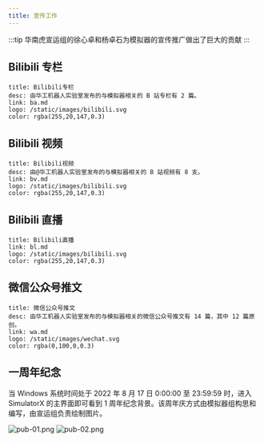 ```yaml
---
title: 宣传工作
---
```


:::tip 华南虎宣运组的徐心卓和杨卓石为模拟器的宣传推广做出了巨大的贡献
:::

## Bilibili 专栏
```card
title: Bilibili专栏
desc: 由华工机器人实验室发布的与模拟器相关的 B 站专栏有 2 篇。
link: ba.md
logo: /static/images/bilibili.svg
color: rgba(255,20,147,0.3)
```

## Bilibili 视频
```card
title: Bilibili视频
desc: 由@华工机器人实验室发布的与模拟器相关的 B 站视频有 8 支。
link: bv.md
logo: /static/images/bilibili.svg
color: rgba(255,20,147,0.3)
```

## Bilibili 直播
```card
title: Bilibili直播
link: bl.md
logo: /static/images/bilibili.svg
color: rgba(255,20,147,0.3)
```

## 微信公众号推文
```card
title: 微信公众号推文
desc: 由华工机器人实验室发布的与模拟器相关的微信公众号推文有 14 篇，其中 12 篇原创。
link: wa.md
logo: /static/images/wechat.svg
color: rgba(0,100,0,0.3)
```

## 一周年纪念
当 Windows 系统时间处于 2022 年 8 月 17 日 0:00:00 至 23:59:59 时，进入 SimulatorX 的主界面即可看到 1 周年纪念背景。该周年庆方式由模拟器组构思和编写，由宣运组负责绘制图片。

![pub-01.png](/static/images/pub-01.png)
![pub-02.png](/static/images/pub-02.png)
